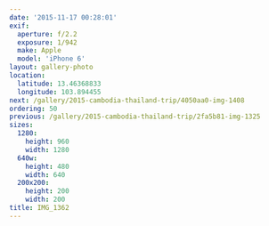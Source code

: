 ```yaml
---
date: '2015-11-17 00:28:01'
exif:
  aperture: f/2.2
  exposure: 1/942
  make: Apple
  model: 'iPhone 6'
layout: gallery-photo
location:
  latitude: 13.46368833
  longitude: 103.894455
next: /gallery/2015-cambodia-thailand-trip/4050aa0-img-1408
ordering: 50
previous: /gallery/2015-cambodia-thailand-trip/2fa5b81-img-1325
sizes:
  1280:
    height: 960
    width: 1280
  640w:
    height: 480
    width: 640
  200x200:
    height: 200
    width: 200
title: IMG_1362
---
```

